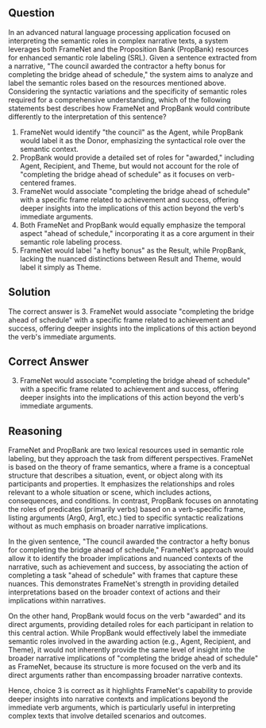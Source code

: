 ## Question

In an advanced natural language processing application focused on interpreting the semantic roles in complex narrative texts, a system leverages both FrameNet and the Proposition Bank (PropBank) resources for enhanced semantic role labeling (SRL). Given a sentence extracted from a narrative, "The council awarded the contractor a hefty bonus for completing the bridge ahead of schedule," the system aims to analyze and label the semantic roles based on the resources mentioned above. Considering the syntactic variations and the specificity of semantic roles required for a comprehensive understanding, which of the following statements best describes how FrameNet and PropBank would contribute differently to the interpretation of this sentence?

1. FrameNet would identify "the council" as the Agent, while PropBank would label it as the Donor, emphasizing the syntactical role over the semantic context.
2. PropBank would provide a detailed set of roles for "awarded," including Agent, Recipient, and Theme, but would not account for the role of "completing the bridge ahead of schedule" as it focuses on verb-centered frames.
3. FrameNet would associate "completing the bridge ahead of schedule" with a specific frame related to achievement and success, offering deeper insights into the implications of this action beyond the verb's immediate arguments.
4. Both FrameNet and PropBank would equally emphasize the temporal aspect "ahead of schedule," incorporating it as a core argument in their semantic role labeling process.
5. FrameNet would label "a hefty bonus" as the Result, while PropBank, lacking the nuanced distinctions between Result and Theme, would label it simply as Theme.

## Solution

The correct answer is 3. FrameNet would associate "completing the bridge ahead of schedule" with a specific frame related to achievement and success, offering deeper insights into the implications of this action beyond the verb's immediate arguments.

## Correct Answer

3. FrameNet would associate "completing the bridge ahead of schedule" with a specific frame related to achievement and success, offering deeper insights into the implications of this action beyond the verb's immediate arguments.

## Reasoning

FrameNet and PropBank are two lexical resources used in semantic role labeling, but they approach the task from different perspectives. FrameNet is based on the theory of frame semantics, where a frame is a conceptual structure that describes a situation, event, or object along with its participants and properties. It emphasizes the relationships and roles relevant to a whole situation or scene, which includes actions, consequences, and conditions. In contrast, PropBank focuses on annotating the roles of predicates (primarily verbs) based on a verb-specific frame, listing arguments (Arg0, Arg1, etc.) tied to specific syntactic realizations without as much emphasis on broader narrative implications.

In the given sentence, "The council awarded the contractor a hefty bonus for completing the bridge ahead of schedule," FrameNet's approach would allow it to identify the broader implications and nuanced contexts of the narrative, such as achievement and success, by associating the action of completing a task "ahead of schedule" with frames that capture these nuances. This demonstrates FrameNet's strength in providing detailed interpretations based on the broader context of actions and their implications within narratives.

On the other hand, PropBank would focus on the verb "awarded" and its direct arguments, providing detailed roles for each participant in relation to this central action. While PropBank would effectively label the immediate semantic roles involved in the awarding action (e.g., Agent, Recipient, and Theme), it would not inherently provide the same level of insight into the broader narrative implications of "completing the bridge ahead of schedule" as FrameNet, because its structure is more focused on the verb and its direct arguments rather than encompassing broader narrative contexts.

Hence, choice 3 is correct as it highlights FrameNet's capability to provide deeper insights into narrative contexts and implications beyond the immediate verb arguments, which is particularly useful in interpreting complex texts that involve detailed scenarios and outcomes.